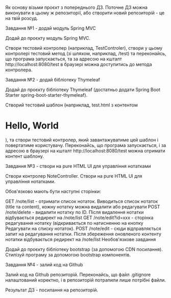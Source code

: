 Як основу візьми проєкт з попереднього ДЗ. Поточне ДЗ можна виконувати в цьому ж репозиторії, або створити новий репозиторій - це на твій розсуд.

Завдання №1 - додай модуль Spring MVC​

Додай до проєкту модуль Spring MVC.

Створи тестовий контролер (наприклад, TestControler), створи у цьому контролері тестовий метод (зі шляхом, наприклад, /test) та переконайсь, що програма запускається, та за адресою на кшталт http://localhost:8080/test в браузері можна доступитись до метода контролера.

Завдання №2 - додай бібліотеку Thymeleaf​

Додай до проєкту бібліотеку Thymeleaf (достатньо додати Spring Boot Starter spring-boot-starter-thymeleaf).

Створий тестовий шаблон (наприклад, test.html з контентом <h1>Hello, World</h1>), та створи тестовий контролер, який завантажуватиме цей шаблон і повертатиме користувачу. Переконайсь, що програма запускається, і за адресою в браузері на кшталт http://localhost:8080/test можна отримати контент шаблону.

Завдання №3 - створи на pure HTML UI для управління нотатками​

Створи контролер NoteController. Створи на pure HTML UI для управління нотатками.

Обов'язково мають бути наступні сторінки:

GET /note/list - отримати список нотаток. Виводиться список нотаток (title та content), кожну нотатку можна видалити або редагувати
POST /note/delete - видалити нотатку по ID. Після видалення нотатки відбувається редирект на /note/list
GET /note/edit?id=xxx - сторінка редагування нотатку (відкривається по натисненню на кнопку Редагувати на списку нотаток).
POST /note/edit - сюди відправляється запит на редагування нотатки. Після збереження оновленого контенту нотатки відбувається редирект на /note/list
Необов'язкове завдання​

Додай до проєкту бібліотеку bootstrap (за допомогою CDN посилання). Стилізуй програму за допомогою bootstrap компонентів.

Завдання №4 - залий код на Github​

Залий код на Github репозиторій. Переконайсь, що файл .gitignore налаштований коректно, і в репозиторій потрапили лише потрібні файли.

Результат ДЗ - посилання на репозиторій.
